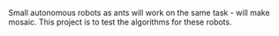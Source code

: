 Small autonomous robots as ants will work on the same task - will make mosaic.
This project is to test the algorithms for these robots.
